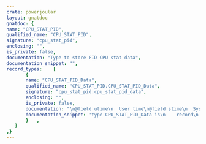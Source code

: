 ```yaml
---
crate: powerjoular
layout: gnatdoc
gnatdoc: {
name: "CPU_STAT_PID",
qualified_name: "CPU_STAT_PID",
signature: "cpu_stat_pid",
enclosing: "",
is_private: false,
documentation: "Type to store PID CPU stat data",
documentation_snippet: "",
record_types:    [
       {
       name: "CPU_STAT_PID_Data",
       qualified_name: "CPU_STAT_PID.CPU_STAT_PID_Data",
       signature: "cpu_stat_pid.cpu_stat_pid_data",
       enclosing: "",
       is_private: false,
       documentation: "\n@field utime\n  User time\n@field stime\n  System time\n@field total_time\n  Total time",
       documentation_snippet: "type CPU_STAT_PID_Data is\n    record\n        utime : Long_Integer;\n        stime : Long_Integer;\n        total_time : Long_Integer;\n    end record;",
       }   ,
   ]
,}
---
```

